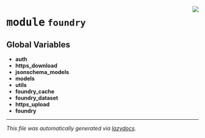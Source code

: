 <!-- markdownlint-disable -->

<a href="https://github.com/MLMI2-CSSI/foundry/tree/main/foundry/__init__.py#L0"><img align="right" style="float:right;" src="https://img.shields.io/badge/-source-cccccc?style=flat-square"></a>

# <kbd>module</kbd> `foundry`




**Global Variables**
---------------
- **auth**
- **https_download**
- **jsonschema_models**
- **models**
- **utils**
- **foundry_cache**
- **foundry_dataset**
- **https_upload**
- **foundry**




---

_This file was automatically generated via [lazydocs](https://github.com/ml-tooling/lazydocs)._
